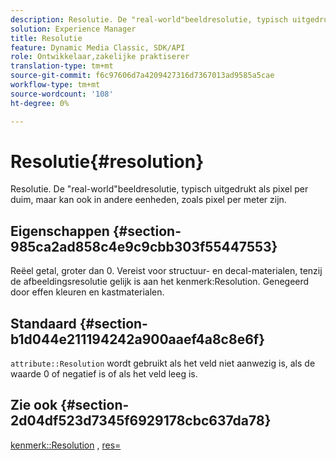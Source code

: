```yaml
---
description: Resolutie. De "real-world"beeldresolutie, typisch uitgedrukt als pixel per duim, maar kan ook in andere eenheden, zoals pixel per meter zijn.
solution: Experience Manager
title: Resolutie
feature: Dynamic Media Classic, SDK/API
role: Ontwikkelaar,zakelijke praktiserer
translation-type: tm+mt
source-git-commit: f6c97606d7a4209427316d7367013ad9585a5cae
workflow-type: tm+mt
source-wordcount: '108'
ht-degree: 0%

---
```



# Resolutie{#resolution}

Resolutie. De &quot;real-world&quot;beeldresolutie, typisch uitgedrukt als pixel per duim, maar kan ook in andere eenheden, zoals pixel per meter zijn.

## Eigenschappen {#section-985ca2ad858c4e9c9cbb303f55447553}

Reëel getal, groter dan 0. Vereist voor structuur- en decal-materialen, tenzij de afbeeldingsresolutie gelijk is aan het kenmerk:Resolution. Genegeerd door effen kleuren en kastmaterialen.

## Standaard {#section-b1d044e211194242a900aaef4a8c8e6f}

`attribute::Resolution` wordt gebruikt als het veld niet aanwezig is, als de waarde 0 of negatief is of als het veld leeg is.

## Zie ook {#section-2d04df523d7345f6929178cbc637da78}

[kenmerk::Resolution](../../../../../ir-api/material-cat/image-rendering-api-ref/c-ir-material-catalog/c-ir-material-data-reference/r-ir-resolution-dataref.md#reference-09fe14e6bfbf4db6b7f4369fffecc806) ,  [res=](../../../../../ir-api/http-protocol/image-rendering-api-ref/c-ir-http-protocol-ref/c-ir-http-protocol-command-reference/r-ir-res.md#reference-0ad9de8887144c83a6db97b4994f7c04)

